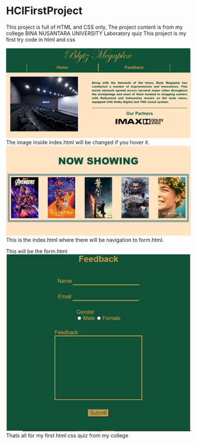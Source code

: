 # HCIFirstProject

This project is full of HTML and CSS only, The project content is from my college BINA NUSANTARA UNIVERSITY Laboratory quiz
This project is my first try code in html and css

![alt text](https://github.com/bryantakari/HCIFirstProject/blob/main/1.PNG)
The image inside index.html will be changed if you hover it.
![alt text](https://github.com/bryantakari/HCIFirstProject/blob/main/2.PNG)
This is the index.html where there will be navigation to form.html.

This will be the form.html
![alt text](https://github.com/bryantakari/HCIFirstProject/blob/main/3.PNG)
Thats all for my first html css quiz from my college


